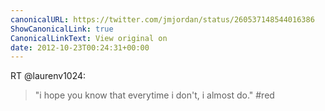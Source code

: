 ```yaml
---
canonicalURL: https://twitter.com/jmjordan/status/260537148544016386
ShowCanonicalLink: true
CanonicalLinkText: View original on
date: 2012-10-23T00:24:31+00:00
---
```

RT @laurenv1024:
> "i hope you know that everytime i don't, i almost do." #red